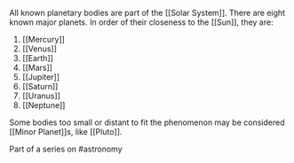 All known planetary bodies are part of the [[Solar System]]. There are eight known major planets. In order of their closeness to the [[Sun]], they are:
1. [[Mercury]]
2. [[Venus]]
3. [[Earth]]
4. [[Mars]]
5. [[Jupiter]]
6. [[Saturn]]
7. [[Uranus]]
8. [[Neptune]]

Some bodies too small or distant to fit the phenomenon may be considered [[Minor Planet]]s, like [[Pluto]].

Part of a series on #astronomy 